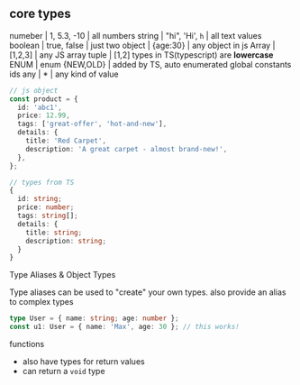 ## core types

numeber | 1, 5.3, -10 | all numbers
string | "hi", 'Hi', `h` | all text values
boolean | true, false | just two
object | {age:30} | any object in js
Array | [1,2,3] | any JS array
tuple | [1,2]
types in TS(typescript) are **lowercase**
ENUM | enum {NEW,OLD} | added by TS, auto enumerated global constants ids
any | \* | any kind of value

```typescript
// js object
const product = {
  id: 'abc1',
  price: 12.99,
  tags: ['great-offer', 'hot-and-new'],
  details: {
    title: 'Red Carpet',
    description: 'A great carpet - almost brand-new!',
  },
};

// types from TS
{
  id: string;
  price: number;
  tags: string[];
  details: {
    title: string;
    description: string;
  }
}
```

Type Aliases & Object Types

Type aliases can be used to "create" your own types.
also provide an alias to complex types

```typescript
type User = { name: string; age: number };
const u1: User = { name: 'Max', age: 30 }; // this works!
```

functions

- also have types for return values
- can return a `void` type
